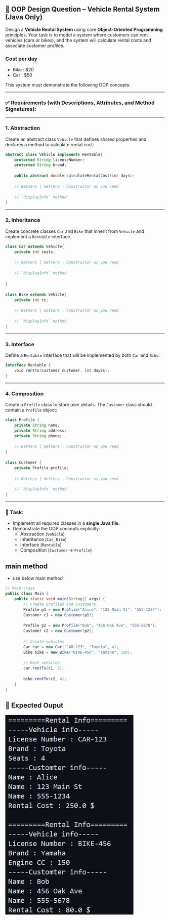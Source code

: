 ## 🧠 OOP Design Question – Vehicle Rental System (Java Only)

Design a **Vehicle Rental System** using core **Object-Oriented Programming** principles. Your task is to model a system where customers can rent vehicles (cars or bikes), and the system will calculate rental costs and associate customer profiles.

### Cost per day
 - Bike : $20
 - Car : $50

This system must demonstrate the following OOP concepts:

---

### ✅ Requirements (with Descriptions, Attributes, and Method Signatures):

---

### 1. **Abstraction**

Create an abstract class `Vehicle` that defines shared properties and declares a method to calculate rental cost:

```java
abstract class Vehicle implements Rentable{
    protected String licenseNumber;
    protected String brand;

    public abstract double calculateRentalCost(int days);

    // Getters | Setters | Constructor as you need

    // `displayInfo` method
}
```

---

### 2. **Inheritance**

Create concrete classes `Car` and `Bike` that inherit from `Vehicle` and implement a `Rentable` interface.

```java
class Car extends Vehicle{
    private int seats;

    // Getters | Setters | Constructor as you need

    // `displayInfo` method
    
}

class Bike extends Vehicle{
    private int cc;

    // Getters | Setters | Constructor as you need

    // `displayInfo` method
}
```

---

### 3. **Interface**

Define a `Rentable` interface that will be implemented by both `Car` and `Bike`:

```java
interface Rentable {
    void rentTo(Customer customer, int dayss);
}
```

---

### 4. **Composition**

Create a `Profile` class to store user details. The `Customer` class should contain a `Profile` object:

```java
class Profile {
    private String name;
    private String address;
    private String phone;

    // Getters | Setters | Constructor as you need
}

class Customer {
    private Profile profile;
    
    // Getters | Setters | Constructor as you need

    // `displayInfo` method
}

```

---

### 🎯 Task:

- Implement all required classes in a **single Java file**.
- Demonstrate the OOP concepts explicitly:
  - Abstraction (`Vehicle`)
  - Inheritance (`Car`, `Bike`)
  - Interface (`Rentable`)
  - Composition (`Customer` → `Profile`)


## main method

- use below main method

```java
// Main class
public class Main {
    public static void main(String[] args) {
        // Create profiles and customers
        Profile p1 = new Profile("Alice", "123 Main St", "555-1234");
        Customer c1 = new Customer(p1);

        Profile p2 = new Profile("Bob", "456 Oak Ave", "555-5678");
        Customer c2 = new Customer(p2);

        // Create vehicles
        Car car = new Car("CAR-123", "Toyota", 4);
        Bike bike = new Bike("BIKE-456", "Yamaha", 150);

        // Rent vehicles
        car.rentTo(c1, 5);

        bike.rentTo(c2, 4);
    }
}
```



## 🌟 Expected Ouput
  ![image](../Assets/ALL-1.png)
